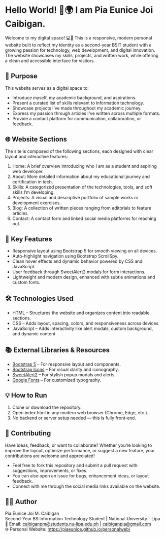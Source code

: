 # Hello World! 👋🌍 I am Pia Eunice Joi Caibigan.
Welcome to my digital space! 💻🩷 This is a responsive, modern personal website built to reflect my identity as a second-year BSIT student with a growing passion for technology, web development, and digital innovation. The website showcases my skills, projects, and written work, while offering a clean and accessible interface for visitors.

## 🚀 Purpose
This website serves as a digital space to:
- Introduce myself, my academic background, and aspirations.
- Present a curated list of skills relevant to information technology.
- Showcase projects I’ve made throughout my academic journey.
- Express my passion through articles I've written across multiple formats.
- Provide a contact platform for communication, collaboration, or feedback.

## 🌐 Website Sections
The site is composed of the following sections, each designed with clear layout and interactive features:
1. Home: A brief overview introducing who I am as a student and aspiring web developer.
2. About: More detailed information about my educational journey and certification in tech.
3. Skills: A categorized presentation of the technologies, tools, and soft skills I’m developing.
4. Projects: A visual and descriptive portfolio of sample works or development exercises.
5. Blog: A collection of written pieces ranging from editorials to feature articles.
6. Contact: A contact form and linked social media platforms for reaching out.

## 🌟 Key Features
- Responsive layout using Bootstrap 5 for smooth viewing on all devices.
- Auto-highlight navigation using Bootstrap ScrollSpy.
- Clean hover effects and dynamic behavior powered by CSS and JavaScript.
- User feedback through SweetAlert2 modals for form interactions.
- Lightweight and modern design, enhanced with subtle animations and custom fonts.

## 🛠️ Technologies Used
- HTML – Structures the website and organizes content into readable sections.
- CSS – Adds layout, spacing, colors, and responsiveness across devices.
- JavaScript – Adds interactivity like alert modals, custom background, and dynamic content.

## 📚 External Libraries & Resources
- [Bootstrap 5](https://getbootstrap.com/) – For responsive layout and components.
- [Bootstrap Icons](https://icons.getbootstrap.com/) – For visual clarity and iconography.
- [SweetAlert2](https://sweetalert2.github.io/) – For stylish popup modals and alerts.
- [Google Fonts](https://fonts.google.com/) – For customized typography.

## 💡 How to Run
1. Clone or download the repository.
2. Open index.html in any modern web browser (Chrome, Edge, etc.).
3. No backend or server setup needed — this is fully front-end.

## 🤝 Contributing
Have ideas, feedback, or want to collaborate? Whether you’re looking to improve the layout, optimize performance, or suggest a new feature, your contributions are welcome and appreciated!
- Feel free to fork this repository and submit a pull request with suggestions, improvements, or fixes.
- You can also open an issue for bugs, enhancement ideas, or layout feedback.
- Connect with me through the social media links available on the website.

## 🙋‍♀️ Author
Pia Eunice Joi M. Caibigan <br/>
Second-Year BS Information Technology Student | National University - Lipa<br/>
📧 Email: caibiganpm@students.nu-lipa.edu.ph | caibiganpia@gmail.com <br/>
🌐 Personal Website: https://piaeunice.github.io/personalweb/
